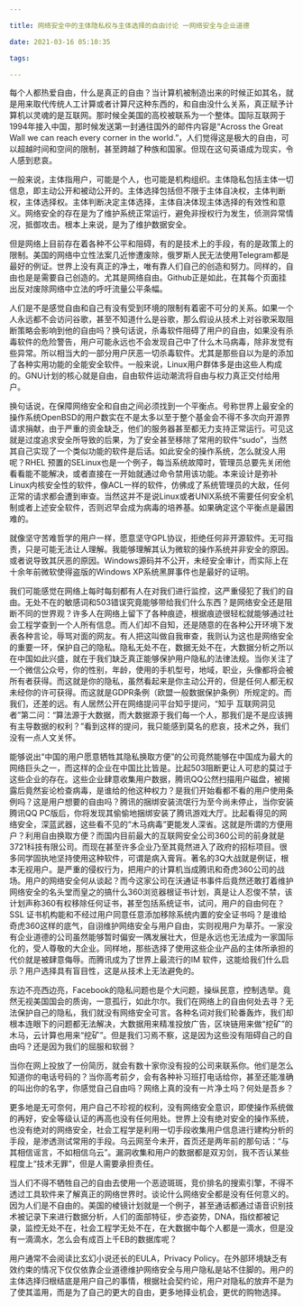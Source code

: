 ```yaml
---

title: 网络安全中的主体隐私权与主体选择的自由讨论 一网络安全与企业道德

date: 2021-03-16 05:10:35

tags:

---
```


每个人都热爱自由，什么是真正的自由？当计算机被制造出来的时候正如其名，就是用来取代传统人工计算或者计算尺这种东西的，和自由没什么关系，真正赋予计算机以灵魂的是互联网。那时候全美国的高校被联系为一个整体。国际互联网于1994年接入中国，那时候发送第一封通往国外的邮件内容是“Across the Great Wall we can reach every corner in the world.”，人们觉得这是极大的自由，可以超越时间和空间的限制，甚至跨越了种族和国家。但现在这句英语成为现实，令人感到悲哀。

一般来说，主体指用户，可能是个人，也可能是机构组织。主体隐私包括主体一切信息，即主动公开和被动公开的。主体选择包括但不限于主体自决权，主体判断权，主体选择权。主体判断决定主体选择，主体自决体现主体选择的有效性和意义。网络安全的存在是为了维护系统正常运行，避免非授权行为发生，侦测异常情况，抵御攻击。根本上来说，是为了维护数据安全。

但是网络上目前存在着各种不公平和阻碍，有的是技术上的手段，有的是政策上的限制。美国的网络中立性法案几近惨遭废除，俄罗斯人民无法使用Telegram都是最好的例证。世界上没有真正的净土，唯有靠人们自己的创造和努力。同样的，自由也是是需要自己创造的。尤其是网络自由。Github正是如此，在其每个页面挂出反对废除网络中立法的呼吁流量公平条幅。

人们是不是感觉自由和自己有没有受到环境的限制有着密不可分的关系。如果一个人永远都不会访问谷歌，甚至不知道什么是谷歌，那么假设从技术上对谷歌采取阻断策略会影响到他的自由吗？换句话说，杀毒软件阻碍了用户的自由，如果没有杀毒软件的危险警告，用户可能永远也不会发现自己中了什么木马病毒，除非发觉有些异常。所以相当大的一部分用户厌恶一切杀毒软件。尤其是那些自以为是的添加了各种实用功能的全能安全软件。一般来说，Linux用户群体多是由这些人构成的。GNU计划的核心就是自由，自由软件运动潮流将自由与权力真正交付给用户。

换句话说，在保障网络安全和自由之间必须找到一个平衡点。号称世界上最安全的操作系统OpenBSD的用户数实在不是太多以至于整个基金会不得不多次向开源界请求捐献，由于严重的资金缺乏，他们的服务器甚至都无力支持正常运行。可见这就是过度追求安全所导致的后果，为了安全甚至移除了常用的软件“sudo”，当然其自己实现了一个类似功能的软件是后话。如此安全的操作系统，怎么就没人用呢？RHEL 预置的SELinux也是一个例子，每当系统故障时，管理员总要先关闭他看看能不能解决，或者直接在一开始就通过命令禁用该功能。本来设计是弥补Linux内核安全性的软件，像ACL一样的软件，仿佛成了系统管理员的大敌，任何正常的请求都会遭到审查。当然这并不是说Linux或者UNIX系统不需要任何安全机制或者上述安全软件，否则迟早会成为病毒的培养基。如果确定这个平衡点是最困难的。

就像坚守苦难哲学的用户一样，愿意坚守GPL协议，拒绝任何非开源软件。无可指责，只是可能无法让人理解。我能够理解其认为微软的操作系统并非安全的原因。或者说导致其厌恶的原因。Windows源码并不公开，未经安全审计，而实际上在十余年前微软使得盗版的Windows XP系统黑屏事件也是最好的证明。

我们可能感觉在网络上每时每刻都有人在对我们进行监控，这严重侵犯了我们的自由。无处不在的敏感词和503错误究竟能够带给我们什么东西？是网络安全还是阻断不同的世界观？许多人在网络上留下了各种痕迹，根据痕迹很轻松就能够通过社会工程学查到一个人所有信息。而人们却不自知，还是随意的在各种公开环境下发表各种言论，辱骂对面的网友。有人把这叫做自我审查，我则认为这也是网络安全的重要一环，保护自己的隐私。隐私无处不在，数据无处不在，大数据分析之所以在中国如此兴盛，就在于我们缺乏真正能够保护用户隐私的法律法规。当你关注了一个微信公众号，你的性别，年龄，使用的手机型号，地域，职业，头像都将会被所有者获得。而这就是你的隐私，虽然看起来是你主动公开的，但是任何人都无权未经你的许可获得。而这就是GDPR条例（欧盟一般数据保护条例）所规定的。而我们，还差的远。有人居然公开在网络提问平台知乎提问，“知乎 互联网洞见者”第二问：“算法源于大数据，而大数据源于我们每一个人，那我们是不是应该拥有主导数据的权利？”看到这样的提问，我只能感到莫名的悲哀，技术之外，我们没有一点人文关怀。

能够说出“中国的用户愿意牺牲其隐私换取方便”的公司竟然能够在中国成为最大的网络巨头之一，而这样的企业在中国比比皆是。比起503阻断更让人可悲的莫过于这些企业的存在。这些企业肆意收集用户数据，腾讯QQ公然扫描用户磁盘，被揭露后竟然妄论检查病毒，是谁给的他这种权力？是我们开始看都不看的用户使用条例吗？这是用户想要的自由吗？腾讯的捆绑安装流氓行为至今尚未停止，当你安装腾讯QQ PC版后，你将发现其偷偷地捆绑安装了腾讯游戏大厅。比起看得见的网络安全，深蓝武器，这些看不见的“木马病毒”更能发人深省。这就是所谓的方便用户？利用自由换取方便？而国内目前最大的互联网安全公司360公司的前身就是3721科技有限公司。而现在甚至许多企业乃至其竟然进入了政府的招标项目。很多同学固执地坚持使用这种软件，可谓是病入膏肓。著名的3Q大战就是例证，根本无视用户。是严重的侵权行为，把用户的计算机当成腾讯和奇虎360公司的战场。用户的网络安全何从谈起？而今这家公司在沃通证书事件后竟然还敢打着维护网络安全的名头堂而皇之的搞什么360浏览器根证书计划，真是让人忍俊不禁，该计划声称360有权移除任何证书，甚至包括系统证书，试问，用户的自由何在？SSL 证书机构能和不经过用户同意任意添加移除系统内置的安全证书吗？是谁给奇虎360这样的底气，自诩维护网络安全与用户自由，实则视用户为草芥。一家没有企业道德的公司虽然能够暂时偏安一隅发展壮大，但是永远也无法成为一家国际化的，受人尊敬的大企业。同样地，那些选择了使用这些企业产品的主体所承担的代价就是被肆意侮辱。而腾讯成为了世界上最流行的IM 软件，这能给我们什么启示？用户选择具有盲目性，这是从技术上无法避免的。

东边不亮西边亮，Facebook的隐私问题也是个大问题，操纵民意，控制选举。竟然无视美国国会的质询，一意孤行，如此尔尔。我们在网络上的自由何处去寻？无法保护自己的隐私，我们就没有网络安全可言。各种名词对我们轮番轰炸，我们却根本连眼下的问题都无法解决，大数据用来精准投放广告，区块链用来做“挖矿”的木马，云计算也用来“挖矿”。但是我们习焉不察，这是因为这些没有阻碍自己的自由吗？还是因为我们的屈服和软弱？

当你在网上投放了一份简历，就会有数十家你没有投的公司来联系你。他们是怎么知道你的电话号码的？当你高考前夕，会有各种补习班打电话给你，甚至还能准确的叫出你的名字，你感觉自己自由吗？网络上真的没有一片净土吗？何处是吾乡？

更多地是无可奈何，用户自己不珍视的权利，没有网络安全意识，即使操作系统做的再好，安全等级认证的再高也没有任何用处。世界上没有绝对安全的操作系统，也没有绝对的网络安全，社会工程学是利用一切手段收集用户信息进行建构分析的手段，是渗透测试常用的手段。乌云网至今未开，首页还是两年前的那句话：“与其相信谣言，不如相信乌云”。漏洞收集和用户的数据都是双刃剑，我不否认某些程度上“技术无罪”，但是人需要承担责任。

当人们不得不牺牲自己的自由去使用一个恶迹斑斑，竞价排名的搜索引擎，不得不透过工具软件来了解真正的网络世界时。谈论什么网络安全都是没有任何意义的。因为人们是不自由的。美国的棱镜计划就是一个例子，甚至通话都通过语音识别技术被记录下来进行数据分析，人们的面部特征，步态姿势，DNA，指纹都被记录，监控无处不在，社会工程学无处不在，在大数据中每个人都是一滴水，但是没有一滴滴水，怎么会有成百上千EB的数据库呢？

用户通常不会阅读比玄幻小说还长的EULA，Privacy Policy。在外部环境缺乏有效约束的情况下仅仅依靠企业道德维护网络安全与用户隐私是站不住脚的。用户的主体选择归根结底是用户自己的事情，根据社会契约论，用户对隐私的放弃不是为了使其滥用，而是为了自己的更大的自由，更多地择业机会，更优的购物选择。
